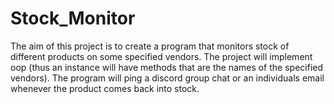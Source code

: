 # Stock_Monitor

The aim of this project is to create a program that monitors stock of different products on some specified vendors. The project will implement oop (thus an instance will have methods that are the names of the specified vendors). The program will ping a discord group chat or an individuals email whenever the product comes back into stock. 
